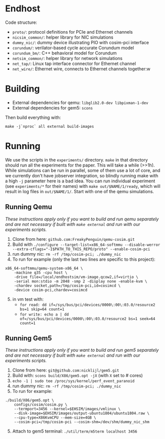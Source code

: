 # Endhost

Code structure:
 - `proto/`: protocol definitions for PCIe and Ethernet channels
 - `nicsim_common/`: helper library for NIC simulations
 - `dummy_nic/`: dummy device illustrating PIO with cosim-pci interface
 - `corundum/`: verilator-based cycle accurate Corundum model
 - `corundum_bm/`: C++ behavioral model for Corundum
 - `netsim_common/`: helper library for network simulations
 - `net_tap/`: Linux tap interface connector for Ethernet channel
 - `net_wire/`: Ethernet wire, connects to Ethernet channels together:w

# Building
 - External dependencies for qemu: `libglib2.0-dev libpixman-1-dev`
 - External dependencies for gem5: `scons`

Then build everything with:
```
make -j`nproc` all external build-images
```

# Running

We use the scripts in the `experiments/` directory. `make` in that directory
should run all the experiments for the paper. This will take a while (>>1h).
While simulations can be run in parallel, some of them use a lot of core, and we
currently don't have jobserver integration, so blindly running make with a high
`-j` parameter here is a bad idea. You can run individual experiment (see
`experiments/*` for their names) with `make out/$NAME/1/ready`, which will
result in log files in `out/$NAME/1/`. Start with one of the qemu simulations.

## Running Qemu

*These instructions apply only if you want to build and run qemu separately and
are not necessary if built with `make external` and run with our experiments
scripts.*

1. Clone from here: `github.com:FreakyPenguin/qemu-cosim.git`
2. Build with `./configure --target-list=x86_64-softmmu --disable-werror --extra-cflags="-I$PATH_TO_THIS_REPO/proto" --enable-cosim-pci`
3. run dummy nic: `rm -rf /tmp/cosim-pci; ./dummy_nic`
4. To run for example (only the last two lines are specific to this project):
```
x86_64-softmmu/qemu-system-x86_64 \
    -machine q35 -cpu host \
    -drive file=/local/endhostsim/vm-image.qcow2,if=virtio \
    -serial mon:stdio -m 2048 -smp 2 -display none -enable-kvm \
    -chardev socket,path=/tmp/cosim-pci,id=cosimcd \
    -device cosim-pci,chardev=cosimcd
```
5. in vm test with:
    * `for read: dd if=/sys/bus/pci/devices/0000\:00\:03.0/resource2 bs=1 skip=64 count=1`
    * `for write: echo a | dd of=/sys/bus/pci/devices/0000\:00\:03.0/resource2 bs=1 seek=64 count=1`

## Running Gem5

*These instructions apply only if you want to build and run gem5 separately and
are not necessary if built with `make external` and run with our experiments
scripts.*

1. Clone from here: `git@github.com:nicklijl/gem5.git`
2. Build with: `scons build/X86/gem5.opt -jX` (with `X` set to # cores)
3. `echo -1 | sudo tee /proc/sys/kernel/perf_event_paranoid`
4. run dummy nic: `rm -rf /tmp/cosim-pci; ./dummy_nic`
5. To run for example:
```
./build/X86/gem5.opt \
    configs/cosim/cosim.py \
    --termport=3456 --kernel=$EHSIM/images/vmlinux \
    --disk-image=$EHSIM/images/output-ubuntu1804/ubuntu1804.raw \
    --cpu-type=X86KvmCPU --mem-size=4GB \
    --cosim-pci=/tmp/cosim-pci --cosim-shm=/dev/shm/dummy_nic_shm
```
5. Attach to gem5 terminal: `./util/term/m5term localhost 3456`
